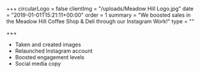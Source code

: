 +++
circularLogo = false
clientImg = "/uploads/Meadow Hill Logo.jpg"
date = "2019-01-01T15:21:11+00:00"
order = 1
summary = "We boosted sales in the Meadow Hill Coffee Shop & Deli through our Instagram Work!"
type = ""

+++
* Taken and created images
* Relaunched Instagram account
* Boosted engagement levels
* Social media copy